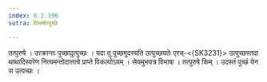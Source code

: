 ```yaml
---
index: 6.2.196
sutra: विभाषोत्पुच्छे

---
```

 तत्पुरुषे । उत्क्रान्तः पुच्छादुत्पुच्छः । यदा तु पुच्छमुदस्यति उत्पुच्छयतेः एरच्-<{SK3231}> उत्पुच्छस्तदा थाथादिस्वरेण नित्यमन्तोदात्तत्वे प्राप्ते विकल्पोऽयम् । सेयमुभयत्र विभाषा । तत्पुरुषे किम् । उदस्तं पुच्छं येन स उत्पच्छः ।